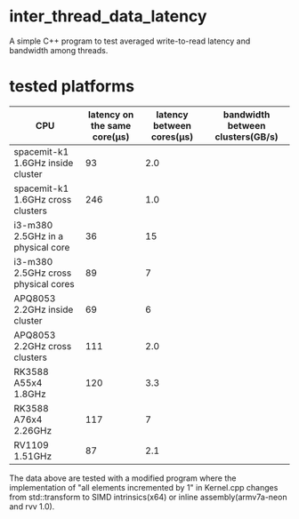 # inter_thread_data_latency
A simple C++ program to test averaged write-to-read latency and bandwidth among threads.

# tested platforms

| CPU | latency on the same core(μs) | latency between cores(μs) | bandwidth between clusters(GB/s) |
| --- | --- | --- | --- |
| spacemit-k1 1.6GHz inside cluster | 93 | 2.0 |
| spacemit-k1 1.6GHz cross clusters | 246 | 1.0 |
| i3-m380 2.5GHz in a physical core | 36 | 15 |
| i3-m380 2.5GHz cross physical cores | 89 | 7 |
| APQ8053 2.2GHz inside cluster | 69 | 6 |
| APQ8053 2.2GHz cross clusters | 111 | 2.0 |
| RK3588 A55x4 1.8GHz | 120 | 3.3 |
| RK3588 A76x4 2.26GHz | 117 | 7 |
| RV1109 1.51GHz | 87 | 2.1 |

The data above are tested with a modified program where the implementation of "all elements incremented by 1" in Kernel.cpp changes from std::transform to SIMD intrinsics(x64) or inline assembly(armv7a-neon and rvv 1.0).
